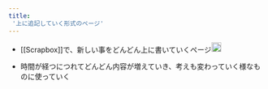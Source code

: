 ```yaml
---
title:
 '上に追記していく形式のページ'
---
```


- [[Scrapbox]]で、新しい事をどんどん上に書いていくページ<img src='https://scrapbox.io/api/pages/blu3mo-public/blu3mo/icon' alt='blu3mo.icon' height="19.5"/>

- 時間が経つにつれてどんどん内容が増えていき、考えも変わっていく様なものに使っていく
